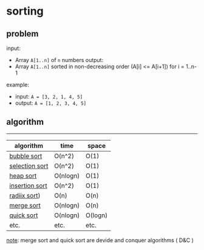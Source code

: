 # sorting

## problem

input:
- Array `A[1..n]` of `n` numbers
output:
- Array `A[1..n]` sorted in non-decreasing order (A[i] <= A[i+1]) for i = 1..n-1

example:
- input: `A = [3, 2, 1, 4, 5]`
- output: `A = [1, 2, 3, 4, 5]`

## algorithm

-------------------
|algorithm|time|space|
|---------|----|-----|
|[bubble sort]()|O(n^2)|O(1)|
|[selection sort](selection_sort.cpp)|O(n^2)|O(1)|
|[heap sort](heap_sort.cpp)|O(nlogn)|O(1)|
|[insertion sort](insertion_sort.cpp)|O(n^2)|O(1)|
|[radiix sort]())|O(n)|O(n)|
|[merge sort]()|O(nlogn)|O(n)|
|[quick sort]()|O(nlogn)|O(logn)|
|etc.|etc.|etc.|

<u>note</u>: merge sort and quick sort are devide and conquer algorithms ( D&C )

 